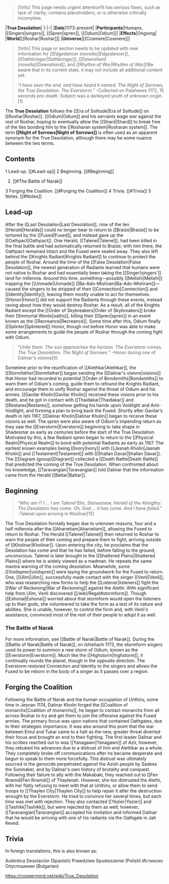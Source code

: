 > [!info] This page needs urgent attention!It has serious flaws, such as lack of clarity; contains placeholders; or is otherwise critically incomplete.

|**True Desolation**|
|-|-|
|**Date**|1173-present|
|**Participants**|Humans, [[Singers\|singers]], [[Spren\|spren]], [[Odium\|Odium]]|
|**Effects**|Ongoing|
|**World**|[[Roshar\|Roshar]]|
|**Universe**|[[Cosmere\|Cosmere]]|
> [!info] This page or section needs to be updated with new information for *[[Edgedancer (novella)\|Edgedancer]]*, *[[Oathbringer\|Oathbringer]]*, *[[Dawnshard (novella)\|Dawnshard]]*, and *[[Rhythm of War\|Rhythm of War]]*!Be aware that in its current state, it may not include all additional content yet.

>“*I have seen the end, and have heard it named. The Night of Sorrows, the True Desolation. The Everstorm.*”
\-Collected on Palaheses 1172, 15 seconds pre-death. Subject was a darkeyed youth of unknown origin.[1]


The **True Desolation** follows the [[Era of Solitude\|Era of Solitude]] on [[Roshar\|Roshar]]. [[Odium\|Odium]] and his servants wage war against the rest of Roshar, hoping to eventually allow the [[Shard\|Shard]] to break free of the ties bonding him to the [[Rosharan system\|Rosharan system]]. The term **[[Night of Sorrows\|Night of Sorrows]]** is often used as an apparent synonym for the True Desolation, although there may be some nuance between the two terms.

## Contents

1 Lead-up. [[#Lead-up]] 
2 Beginning. [[#Beginning]] 

2. [[#The Battle of Narak]] 


3 Forging the Coalition. [[#Forging the Coalition]] 
4 Trivia. [[#Trivia]] 
5 Notes. [[#Notes]] 


## Lead-up
After the [[Last Desolation\|Last Desolation]], nine of the ten [[Herald\|Heralds]] could no longer bear to return to [[Braize\|Braize]] to be tortured by the [[Fused\|Fused]], and instead gave up the [[Oathpact\|Oathpact]]. One Herald, [[Talenel\|Talenel]], had been killed in the final battle and had automatically returned to Braize; with him there, the Oathpact remained intact and the Fused were sealed away. They also left behind the [[Knights Radiant\|Knights Radiant]] to continue to protect the people of Roshar.
Around the time of the [[False Desolation\|False Desolation]], the newest generation of Radiants learned that humans were not native to Roshar and had essentially been taking the [[Singer\|singers']] land for millennia. Around this time, something—possibly [[Melishi\|Melishi]] trapping the [[Unmade\|Unmade]] [[Ba-Ado-Mishram\|Ba-Ado-Mishram]]—caused the singers to be stripped of their [[Connection\|Connection]] and [[Identity\|Identity]], leaving them mostly unable to act for themselves. [[Honor\|Honor]] did not support the Radiants through these events, instead raving about how they would destroy Roshar. As a result, all of the Knights Radiant except the [[Order of Skybreakers\|Order of Skybreakers]] broke their [[Immortal Words\|oaths]], killing their [[Spren\|spren]] in an event known as the [[Recreance\|Recreance]]. Some time after this, Odium finally [[Splinter\|Splintered]] Honor, though not before Honor was able to make some arrangements to guide the people of Roshar through the coming fight with Odium.

>“*Unite them. The sun approaches the horizon. The Everstorm comes. The True Desolation. The Night of Sorrows.*”
\-Honor during one of Dalinar's visions[5]

Sometime prior to the reunification of [[Alethkar\|Alethkar]], the [[Stormfather\|Stormfather]] began sending the [[Dalinar's visions\|visions]] that Honor had recorded to potential [[Order of Bondsmiths\|Bondsmiths]] to warn them of Odium's coming, guide them to refound the Knights Radiant, and encourage them to unify Roshar against the threat of Odium and his armies. [[Gavilar Kholin\|Gavilar Kholin]] received these visions prior to his death, and he got in contact with [[Thaidakar\|Thaidakar]] and [[Restares\|Restares]], somehow getting his hands upon Voidlight and Anti-Voidlight, and forming a plan to bring back the Fused. Shortly after Gavilar’s death in Ishi 1167, [[Dalinar Kholin\|Dalinar Kholin]] began to receive these visions as well.
The spren were also aware of Odium's impending return as they saw the [[Everstorm\|Everstorm]] beginning to take shape in Shadesmar as early as centuries before the start of the True Desolation. Motivated by this, a few Radiant spren began to return to the [[Physical Realm\|Physical Realm]] to bond with potential Radiants as early as 1167. The earliest known examples being [[Ivory\|Ivory]] with [[Jasnah Kholin\|Jasnah Kholin]] and [[Testament\|Testament]] with [[Shallan Davar\|Shallan Davar]].
The [[Diagram (group)\|Diagram]] collected a [[Death Rattle\|Death Rattle]] that predicted the coming of the True Desolation. When confronted about his knowledge, [[Taravangian\|Taravangian]] told Dalinar that the information came from the Herald [[Battar\|Battar]].

## Beginning
>“*Who am I? I ... I am Talenel'Elin, Stonesinew, Herald of the Almighty. The Desolation has come. Oh, God ... it has come. And I have failed.*”
\-Talenel upon arriving in Kholinar[15]


The True Desolation formally began due to unknown reasons, four and a half millennia after the [[Aharietiam\|Aharietiam]], allowing the Fused to return to Roshar. The Herald [[Talenel\|Talenel]] then returned to Roshar to warn the people of their coming and prepare them to fight, arriving outside of [[Kholinar\|Kholinar]]. Upon entering the city, he proclaims that the Desolation has come and that he has failed, before falling to the ground, unconscious. Talenel is later brought to the [[Shattered Plains\|Shattered Plains]] where he is widely viewed as a madman. He repeats the same mantra warning of the coming desolation.
Meanwhile, some [[Voidspren\|voidspren]] were laying the groundwork for the Fused to return. One, [[Ulim\|Ulim]], successfully made contact with the singer [[Venli\|Venli]], who was researching new forms to help the [[Listener\|listeners]] fight the [[War of Reckoning\|War of Reckoning]] against the Alethi. With significant help from Ulim, Venli discovered [[/wiki/Regal#stormform]]. Though [[Eshonai\|Eshonai]] worried about that stormform would open the listeners up to their gods, she volunteered to take the form as a test of its nature and abilities. She is unable, however, to control the form and, with Venli's assistance, convinced most of the rest of their people to adopt it as well.

### The Battle of Narak
For more information, see [[Battle of Narak\|Battle of Narak]].
During the [[Battle of Narak\|Battle of Narak]], on Ishishach 1173, the stormform singers used its power to summon a new storm of Odium, known as the [[Everstorm\|Everstorm]]. Much like the [[Highstorm\|highstorm]], it continually rounds the planet, though in the opposite direction.
The Everstorm restored Connection and Identity to the singers and allows the Fused to be reborn in the body of a singer as it passes over a region.

## Forging the Coalition
Following the Battle of Narak and the human occupation of Urithiru, some time in Jesnan 1174, Dalinar Kholin forged the [[Coalition of monarchs\|Coalition of monarchs]], he began to contact monarchs from all across Roshar to try and get them to join the offensive against the Fused armies. The primary focus was upon nations that contained Oathgates, due to their strategeic importance. It was also around this point that the war between Emul and Tukar came to a halt as the new, greater threat diverted their focus and brought an end to their fighting.
The first leader Dalinar and his scribes reached out to was [[Yanagawn\|Yanagawn]] of Azir, however, they rebuked his advances due to a distrust of him and Alethkar as a whole. They completely broke off communications after he became desperate and begun to speak to them more forcefully. This distrust was ultimately sourced in the genocide perpetrated against the Azish people by Sadees the Sunmaker, and by Dalinar's own history of brutality and conquest.
Following their failure to ally with the Makabaki, they reached out to [[Fen Rnamdi\|Fen Rnamdi]] of Thaylenah. However, she too distrusted the Alethi, with her flatly refusing to meet with that at Urithiru, or allow them to send troops to [[Thaylen City\|Thaylen City]] to help repair it after the destruction wrought by the Everstorm. He tried to convince her several times, but each time was met with rejection.
They also contacted [[Yezier\|Yezier]] and [[Tashikk\|Tashikk]], but were rejected by them as well; however, [[Taravangian\|Taravangian]] accepted his invitation and informed Dalinar that he would be arriving with one of his radiants via the Oathgate in Jah Keved.


## Trivia
In foreign translations, this is also known as:

Auténtica Desolación (Spanish)
Prawdziwe Spustoszenie (Polish)
Истинско Опустошение (Bulgarian)


https://coppermind.net/wiki/True_Desolation